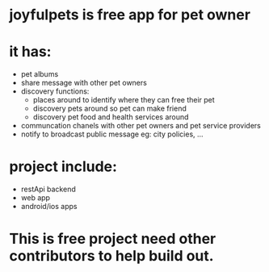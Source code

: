 # joyfulpets is free app for pet owner
# it has:
- pet albums
- share message with other pet owners
- discovery functions: 
  - places around to identify where they can free their pet
  - discovery pets around so pet can make friend
  - discovery pet food and health services around
- communcation chanels with other pet owners and pet service providers
- notify to broadcast public message eg: city policies, ... 
# project include:
- restApi backend
- web app
- android/ios apps
# This is free project need other contributors to help build out.
